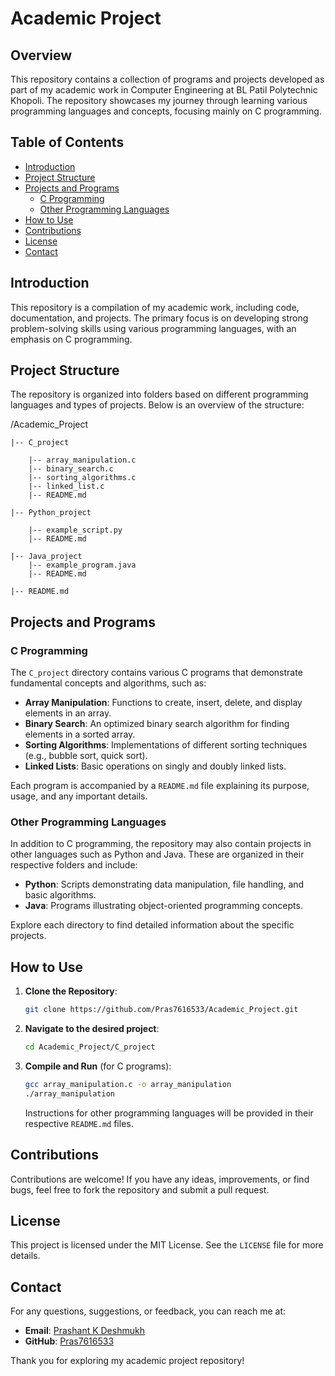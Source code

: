 # Academic Project

## Overview
This repository contains a collection of programs and projects developed as part of my academic work in Computer Engineering at BL Patil Polytechnic Khopoli. The repository showcases my journey through learning various programming languages and concepts, focusing mainly on C programming.

## Table of Contents
- [Introduction](#introduction)
- [Project Structure](#project-structure)
- [Projects and Programs](#projects-and-programs)
  - [C Programming](#c-programming)
  - [Other Programming Languages](#other-programming-languages)
- [How to Use](#how-to-use)
- [Contributions](#contributions)
- [License](#license)
- [Contact](#contact)

## Introduction
This repository is a compilation of my academic work, including code, documentation, and projects. The primary focus is on developing strong problem-solving skills using various programming languages, with an emphasis on C programming.

## Project Structure
The repository is organized into folders based on different programming languages and types of projects. Below is an overview of the structure:

/Academic_Project

    |-- C_project
    
        |-- array_manipulation.c
        |-- binary_search.c
        |-- sorting_algorithms.c
        |-- linked_list.c
        |-- README.md
        
    |-- Python_project
    
        |-- example_script.py
        |-- README.md
        
    |-- Java_project
        |-- example_program.java
        |-- README.md
        
    |-- README.md


## Projects and Programs

### C Programming
The `C_project` directory contains various C programs that demonstrate fundamental concepts and algorithms, such as:
- **Array Manipulation**: Functions to create, insert, delete, and display elements in an array.
- **Binary Search**: An optimized binary search algorithm for finding elements in a sorted array.
- **Sorting Algorithms**: Implementations of different sorting techniques (e.g., bubble sort, quick sort).
- **Linked Lists**: Basic operations on singly and doubly linked lists.

Each program is accompanied by a `README.md` file explaining its purpose, usage, and any important details.

### Other Programming Languages
In addition to C programming, the repository may also contain projects in other languages such as Python and Java. These are organized in their respective folders and include:
- **Python**: Scripts demonstrating data manipulation, file handling, and basic algorithms.
- **Java**: Programs illustrating object-oriented programming concepts.

Explore each directory to find detailed information about the specific projects.

## How to Use
1. **Clone the Repository**:
    ```bash
    git clone https://github.com/Pras7616533/Academic_Project.git
    ```
2. **Navigate to the desired project**:
    ```bash
    cd Academic_Project/C_project
    ```
3. **Compile and Run** (for C programs):
    ```bash
    gcc array_manipulation.c -o array_manipulation
    ./array_manipulation
    ```

   Instructions for other programming languages will be provided in their respective `README.md` files.

## Contributions
Contributions are welcome! If you have any ideas, improvements, or find bugs, feel free to fork the repository and submit a pull request.

## License
This project is licensed under the MIT License. See the `LICENSE` file for more details.

## Contact
For any questions, suggestions, or feedback, you can reach me at:
- **Email**: [Prashant K Deshmukh](mailto:prashdesh555@gmail.com)
- **GitHub**: [Pras7616533](https://github.com/Pras7616533)

Thank you for exploring my academic project repository!
